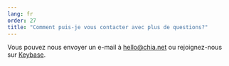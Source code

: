 ```yaml
---
lang: fr
order: 27
title: "Comment puis-je vous contacter avec plus de questions?"
---
```


Vous pouvez nous envoyer un e-mail à [hello@chia.net](mailto:hello@chia.net) ou rejoignez-nous sur [Keybase](https://keybase.io/team/chia_network.public).
